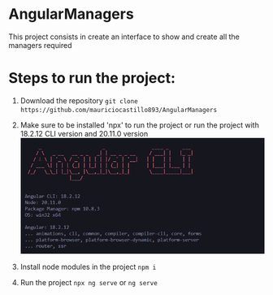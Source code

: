 # AngularManagers
This project consists in create an interface to show and create all the managers required

# Steps to run the project:
1. Download the repository
`git clone https://github.com/mauriciocastillo893/AngularManagers`

2. Make sure to be installed 'npx' to run the project or run the project with 18.2.12 CLI version and 20.11.0 version
![This is the ng version I used for this project](assets/Angular%20CLI%20Version%20Project.png)


3. Install node modules in the project
`npm i`

4. Run the project
`npx ng serve` or `ng serve`
